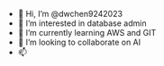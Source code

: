 - 👋 Hi, I’m @dwchen9242023
- 👀 I’m interested in database admin
- 🌱 I’m currently learning AWS and GIT
- 💞️ I’m looking to collaborate on AI
- 📫 

<!---
dwchen9242023/dwchen9242023 is a ✨ special ✨ repository because its `README.md` (this file) appears on your GitHub profile.
You can click the Preview link to take a look at your changes.
--->
